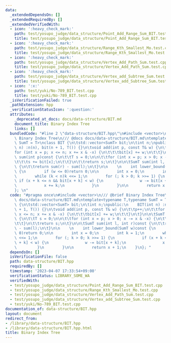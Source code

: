 ```yaml
---
data:
  _extendedDependsOn: []
  _extendedRequiredBy: []
  _extendedVerifiedWith:
  - icon: ':heavy_check_mark:'
    path: test/yosupo_judge/data_structure/Point_Add_Range_Sum_BIT.test.cpp
    title: test/yosupo_judge/data_structure/Point_Add_Range_Sum_BIT.test.cpp
  - icon: ':heavy_check_mark:'
    path: test/yosupo_judge/data_structure/Range_Kth_Smallest_Mo.test.cpp
    title: test/yosupo_judge/data_structure/Range_Kth_Smallest_Mo.test.cpp
  - icon: ':heavy_check_mark:'
    path: test/yosupo_judge/data_structure/Vertex_Add_Path_Sum.test.cpp
    title: test/yosupo_judge/data_structure/Vertex_Add_Path_Sum.test.cpp
  - icon: ':heavy_check_mark:'
    path: test/yosupo_judge/data_structure/Vertex_add_Subtree_Sum.test.cpp
    title: test/yosupo_judge/data_structure/Vertex_add_Subtree_Sum.test.cpp
  - icon: ':x:'
    path: test/yuki/No-789_BIT.test.cpp
    title: test/yuki/No-789_BIT.test.cpp
  _isVerificationFailed: true
  _pathExtension: hpp
  _verificationStatusIcon: ':question:'
  attributes:
    _deprecated_at_docs: docs/data-structure/BIT.md
    document_title: Binary Index Tree
    links: []
  bundledCode: "#line 2 \"data-structure/BIT.hpp\"\n#include <vector>\n/// @brief\
    \ Binary Index Tree\n/// @docs docs/data-structure/BIT.md\ntemplate<typename T,typename\
    \ SumT = T>\nclass BIT {\n\tstd::vector<SumT> bit;\n\tint n;\npublic:\n    BIT(int\
    \ n) :n(n), bit(n + 1, T()) {}\n\tvoid add(int p, const T& w) {\n\t\tp++;\n\t\t\
    for (int x = p; x <= n; x += x & -x) {\n\t\t\tbit[x] += w;\n\t\t}\n\t}\n\n\tSumT\
    \ sum(int p)const {\n\t\tT s = 0;\n\n\t\tfor (int x = p; x > 0; x -= x & -x) {\n\
    \t\t\ts += bit[x];\n\t\t}\n\t\treturn s;\n\t}\n\n\tSumT sum(int l, int r)const\
    \ {\n\t\treturn sum(r) - sum(l);\n\t}\n\n    \n    int lower_bound(SumT w)const\
    \ {\n        if (w <= 0)return 0;\n\n        int x = 0;\n        int k = 1;\n\
    \        while (k < n)k <<= 1;\n        for (; k > 0; k >>= 1) {\n           \
    \ if (x + k <= n && bit[x + k] < w) {\n                w -= bit[x + k];\n    \
    \            x += k;\n            }\n        }\n\n        return x + 1;\n    }\n\
    }; \n"
  code: "#pragma once\n#include <vector>\n/// @brief Binary Index Tree\n/// @docs\
    \ docs/data-structure/BIT.md\ntemplate<typename T,typename SumT = T>\nclass BIT\
    \ {\n\tstd::vector<SumT> bit;\n\tint n;\npublic:\n    BIT(int n) :n(n), bit(n\
    \ + 1, T()) {}\n\tvoid add(int p, const T& w) {\n\t\tp++;\n\t\tfor (int x = p;\
    \ x <= n; x += x & -x) {\n\t\t\tbit[x] += w;\n\t\t}\n\t}\n\n\tSumT sum(int p)const\
    \ {\n\t\tT s = 0;\n\n\t\tfor (int x = p; x > 0; x -= x & -x) {\n\t\t\ts += bit[x];\n\
    \t\t}\n\t\treturn s;\n\t}\n\n\tSumT sum(int l, int r)const {\n\t\treturn sum(r)\
    \ - sum(l);\n\t}\n\n    \n    int lower_bound(SumT w)const {\n        if (w <=\
    \ 0)return 0;\n\n        int x = 0;\n        int k = 1;\n        while (k < n)k\
    \ <<= 1;\n        for (; k > 0; k >>= 1) {\n            if (x + k <= n && bit[x\
    \ + k] < w) {\n                w -= bit[x + k];\n                x += k;\n   \
    \         }\n        }\n\n        return x + 1;\n    }\n}; "
  dependsOn: []
  isVerificationFile: false
  path: data-structure/BIT.hpp
  requiredBy: []
  timestamp: '2023-04-07 17:33:54+09:00'
  verificationStatus: LIBRARY_SOME_WA
  verifiedWith:
  - test/yosupo_judge/data_structure/Point_Add_Range_Sum_BIT.test.cpp
  - test/yosupo_judge/data_structure/Range_Kth_Smallest_Mo.test.cpp
  - test/yosupo_judge/data_structure/Vertex_Add_Path_Sum.test.cpp
  - test/yosupo_judge/data_structure/Vertex_add_Subtree_Sum.test.cpp
  - test/yuki/No-789_BIT.test.cpp
documentation_of: data-structure/BIT.hpp
layout: document
redirect_from:
- /library/data-structure/BIT.hpp
- /library/data-structure/BIT.hpp.html
title: Binary Index Tree
---
```

